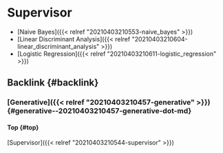 # Supervisor


-   [Naive Bayes]({{< relref "20210403210553-naive_bayes" >}})
-   [Linear Discriminant Analysis]({{< relref "20210403210604-linear_discriminant_analysis" >}})
-   [Logistic Regression]({{< relref "20210403210611-logistic_regression" >}})


## Backlink {#backlink}


### [Generative]({{< relref "20210403210457-generative" >}}) {#generative--20210403210457-generative-dot-md}


#### Top {#top}

[Supervisor]({{< relref "20210403210544-supervisor" >}})

